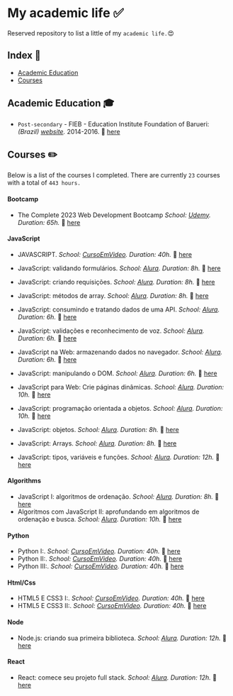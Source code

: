 # My academic life :white_check_mark:

Reserved repository to list a little of my `academic life.`:heart_eyes:

## Index :pushpin:
- [Academic Education](#education)
- [Courses](#courses)

## Academic Education <a name="education"></a> :mortar_board:

- `Post-secondary` - FIEB - Education Institute Foundation of Barueri: _(Brazil) [website](https://fieb.edu.br/)._ 2014-2016. :paperclip: [here]()

## Courses <a name="courses"></a> :pencil2:

Below is a list of the courses I completed. There are currently `23` courses with a total of `443 hours.`

#### Bootcamp

-  The Complete 2023 Web Development Bootcamp _School: [Udemy](https://www.alura.com.br/)._ _Duration: 65h._ :paperclip: [here](https://www.udemy.com/certificate/UC-7ca5d09b-e714-4440-ac26-036865bec059/)

#### JavaScript

- JAVASCRIPT. _School: [CursoEmVideo](https://www.cursoemvideo.com/)._ _Duration: 40h._ :paperclip: [here](https://www.cursoemvideo.com/validacao-de-certificado/?codigo=30C5B-6C61-9)

- JavaScript: validando formulários. _School: [Alura](https://www.alura.com.br/)._ _Duration: 8h._ :paperclip: [here](https://cursos.alura.com.br/certificate/02f8880d-f1e4-48b7-9678-6330cbc50f08)
- JavaScript: criando requisições. _School: [Alura](https://www.alura.com.br/)._ _Duration: 8h._ :paperclip: [here](https://cursos.alura.com.br/certificate/d8323e98-3cb6-4ce0-aa1f-fab349447916)
- JavaScript: métodos de array. _School: [Alura](https://www.alura.com.br/)._ _Duration: 8h._ :paperclip: [here](https://cursos.alura.com.br/certificate/bd0f3c41-3101-4514-be28-69f92740dd02)
- JavaScript: consumindo e tratando dados de uma API. _School: [Alura](https://www.alura.com.br/)._ _Duration: 6h._ :paperclip: [here](https://cursos.alura.com.br/certificate/7ff47f56-125c-4139-93e4-4b3a7737a339)
- JavaScript: validações e reconhecimento de voz. _School: [Alura](https://www.alura.com.br/)._ _Duration: 6h._ :paperclip: [here](https://cursos.alura.com.br/certificate/42d33729-378a-42b7-aa18-cb68d7578a41)
- JavaScript na Web: armazenando dados no navegador. _School: [Alura](https://www.alura.com.br/)._ _Duration: 6h._ :paperclip: [here](https://cursos.alura.com.br/certificate/b7f34c6a-68db-4465-b401-dafbfc551ed9)
- JavaScript: manipulando o DOM. _School: [Alura](https://www.alura.com.br/)._ _Duration: 6h._ :paperclip: [here](https://cursos.alura.com.br/certificate/c431caab-9c8e-443c-b255-dc9a069bdd60)
- JavaScript para Web: Crie páginas dinâmicas. _School: [Alura](https://www.alura.com.br/)._ _Duration: 10h._ :paperclip: [here](https://cursos.alura.com.br/certificate/931746b8-c0f5-467b-adf9-1a6107a91ae6)
- JavaScript: programação orientada a objetos. _School: [Alura](https://www.alura.com.br/)._ _Duration: 10h._ :paperclip: [here](https://cursos.alura.com.br/certificate/518b2631-a3d6-4b9e-b309-1e6f8451c79a)
- JavaScript: objetos. _School: [Alura](https://www.alura.com.br/)._ _Duration: 8h._ :paperclip: [here](https://cursos.alura.com.br/certificate/c78e99f1-b482-4808-8234-ebcd20a6bd38)
- JavaScript: Arrays. _School: [Alura](https://www.alura.com.br/)._ _Duration: 8h._ :paperclip: [here](https://cursos.alura.com.br/certificate/9daea4b7-7f95-47ab-9f95-60f04c507fe0)
- JavaScript: tipos, variáveis e funções. _School: [Alura](https://www.alura.com.br/)._ _Duration: 12h._ :paperclip: [here](https://cursos.alura.com.br/certificate/0f41fe20-a643-40ec-b1e1-f765eaa4228b)


#### Algorithms

- JavaScript I: algoritmos de ordenação. _School: [Alura](https://www.alura.com.br/)._ _Duration: 8h._ :paperclip: [here](https://cursos.alura.com.br/certificate/91d4ac5d-b798-4f91-b245-66847320c837)
- Algoritmos com JavaScript II: aprofundando em algoritmos de ordenação e busca. _School: [Alura](https://www.alura.com.br/)._ _Duration: 10h._ :paperclip: [here](https://cursos.alura.com.br/certificate/8a25250b-4f6c-4579-8f90-dbcb921853e5)

#### Python

- Python I:. _School: [CursoEmVideo](https://www.cursoemvideo.com/)._ _Duration: 40h._ :paperclip: [here](https://www.cursoemvideo.com/validacao-de-certificado/?codigo=30C5B-66E2-4)
- Python II:. _School: [CursoEmVideo](https://www.cursoemvideo.com/)._ _Duration: 40h._ :paperclip: [here](https://www.cursoemvideo.com/validacao-de-certificado/?codigo=30C5B-67AC-1)
- Python III:. _School: [CursoEmVideo](https://www.cursoemvideo.com/)._ _Duration: 40h._ :paperclip: [here](https://www.cursoemvideo.com/validacao-de-certificado/?codigo=30C5B-685A-6)

#### Html/Css

- HTML5 E CSS3 I:. _School: [CursoEmVideo](https://www.cursoemvideo.com/)._ _Duration: 40h._ :paperclip: [here](https://www.cursoemvideo.com/validacao-de-certificado/?codigo=30C5B-C003-8)
- HTML5 E CSS3 II:. _School: [CursoEmVideo](https://www.cursoemvideo.com/)._ _Duration: 40h._ :paperclip: [here](https://www.cursoemvideo.com/validacao-de-certificado/?codigo=30C5B-DB40-2)

#### Node

- Node.js: criando sua primeira biblioteca. _School: [Alura](https://www.alura.com.br/)._ _Duration: 12h._ :paperclip: [here](https://cursos.alura.com.br/certificate/a0595eab-1ec8-4d8e-b1e1-06a44fb6e0da)

#### React

- React: comece seu projeto full stack. _School: [Alura](https://www.alura.com.br/)._ _Duration: 12h._ :paperclip: [here](https://cursos.alura.com.br/certificate/566c9dce-2764-4765-9fdc-ab4cca9142ee)